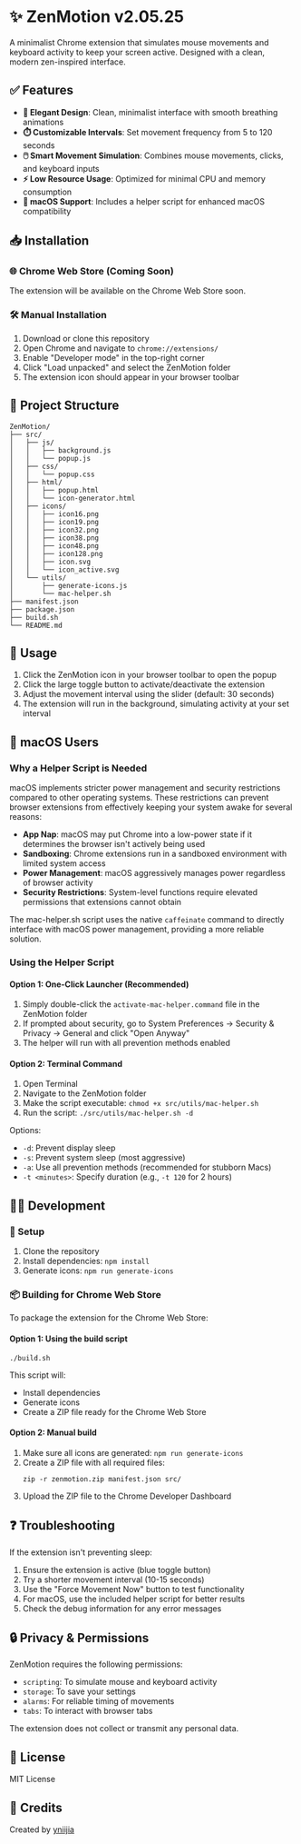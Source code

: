 # ✨ ZenMotion v2.05.25

A minimalist Chrome extension that simulates mouse movements and keyboard activity to keep your screen active. Designed with a clean, modern zen-inspired interface.

## ✅ Features

- **🎨 Elegant Design**: Clean, minimalist interface with smooth breathing animations
- **⏱️ Customizable Intervals**: Set movement frequency from 5 to 120 seconds
- **🖱️ Smart Movement Simulation**: Combines mouse movements, clicks, and keyboard inputs
- **⚡ Low Resource Usage**: Optimized for minimal CPU and memory consumption
- **🍏 macOS Support**: Includes a helper script for enhanced macOS compatibility

## 📥 Installation

### 🌐 Chrome Web Store (Coming Soon)

The extension will be available on the Chrome Web Store soon.

### 🛠️ Manual Installation

1. Download or clone this repository
2. Open Chrome and navigate to `chrome://extensions/`
3. Enable "Developer mode" in the top-right corner
4. Click "Load unpacked" and select the ZenMotion folder
5. The extension icon should appear in your browser toolbar

## 📁 Project Structure

```
ZenMotion/
├── src/
│   ├── js/
│   │   ├── background.js
│   │   └── popup.js
│   ├── css/
│   │   └── popup.css
│   ├── html/
│   │   ├── popup.html
│   │   └── icon-generator.html
│   ├── icons/
│   │   ├── icon16.png
│   │   ├── icon19.png
│   │   ├── icon32.png
│   │   ├── icon38.png
│   │   ├── icon48.png
│   │   ├── icon128.png
│   │   ├── icon.svg
│   │   └── icon_active.svg
│   └── utils/
│       ├── generate-icons.js
│       └── mac-helper.sh
├── manifest.json
├── package.json
├── build.sh
└── README.md
```

## 🚀 Usage

1. Click the ZenMotion icon in your browser toolbar to open the popup
2. Click the large toggle button to activate/deactivate the extension
3. Adjust the movement interval using the slider (default: 30 seconds)
4. The extension will run in the background, simulating activity at your set interval

## 🍏 macOS Users

### Why a Helper Script is Needed

macOS implements stricter power management and security restrictions compared to other operating systems. These restrictions can prevent browser extensions from effectively keeping your system awake for several reasons:

- **App Nap**: macOS may put Chrome into a low-power state if it determines the browser isn't actively being used
- **Sandboxing**: Chrome extensions run in a sandboxed environment with limited system access
- **Power Management**: macOS aggressively manages power regardless of browser activity
- **Security Restrictions**: System-level functions require elevated permissions that extensions cannot obtain

The mac-helper.sh script uses the native `caffeinate` command to directly interface with macOS power management, providing a more reliable solution.

### Using the Helper Script

#### Option 1: One-Click Launcher (Recommended)

1. Simply double-click the `activate-mac-helper.command` file in the ZenMotion folder
2. If prompted about security, go to System Preferences → Security & Privacy → General and click "Open Anyway"
3. The helper will run with all prevention methods enabled

#### Option 2: Terminal Command

1. Open Terminal
2. Navigate to the ZenMotion folder
3. Make the script executable: `chmod +x src/utils/mac-helper.sh`
4. Run the script: `./src/utils/mac-helper.sh -d`

Options:
- `-d`: Prevent display sleep
- `-s`: Prevent system sleep (most aggressive)
- `-a`: Use all prevention methods (recommended for stubborn Macs)
- `-t <minutes>`: Specify duration (e.g., `-t 120` for 2 hours)

## 👨‍💻 Development

### 🔧 Setup

1. Clone the repository
2. Install dependencies: `npm install`
3. Generate icons: `npm run generate-icons`

### 📦 Building for Chrome Web Store

To package the extension for the Chrome Web Store:

#### Option 1: Using the build script
```
./build.sh
```
This script will:
- Install dependencies
- Generate icons
- Create a ZIP file ready for the Chrome Web Store

#### Option 2: Manual build
1. Make sure all icons are generated: `npm run generate-icons`
2. Create a ZIP file with all required files:
   ```
   zip -r zenmotion.zip manifest.json src/
   ```
3. Upload the ZIP file to the Chrome Developer Dashboard

## ❓ Troubleshooting

If the extension isn't preventing sleep:

1. Ensure the extension is active (blue toggle button)
2. Try a shorter movement interval (10-15 seconds)
3. Use the "Force Movement Now" button to test functionality
4. For macOS, use the included helper script for better results
5. Check the debug information for any error messages

## 🔒 Privacy & Permissions

ZenMotion requires the following permissions:
- `scripting`: To simulate mouse and keyboard activity
- `storage`: To save your settings
- `alarms`: For reliable timing of movements
- `tabs`: To interact with browser tabs

The extension does not collect or transmit any personal data.

## 📄 License

MIT License

## 👏 Credits

Created by [yniijia](https://github.com/yniijia) 